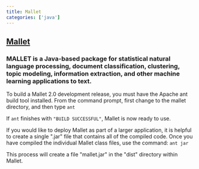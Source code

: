 ```yaml
---
title: Mallet
categories: ['java']
---
```

## [Mallet](https://github.com/mimno/Mallet)

### MALLET is a Java-based package for statistical natural language processing, document classification, clustering, topic modeling, information extraction, and other machine learning applications to text.


To build a Mallet 2.0 development release, you must have the Apache ant build tool installed. From the command prompt, first change to the mallet directory, and then type
`ant`

If `ant` finishes with `"BUILD SUCCESSFUL"`, Mallet is now ready to use.

If you would like to deploy Mallet as part of a larger application, it is helpful to create a single ".jar" file that contains all of the compiled code. Once you have compiled the individual Mallet class files, use the command:
`ant jar`

This process will create a file "mallet.jar" in the "dist" directory within Mallet.
